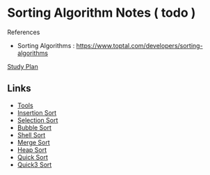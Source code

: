 # Sorting Algorithm Notes ( todo )

References

- Sorting Algorithms : https://www.toptal.com/developers/sorting-algorithms

[Study Plan](/snips/sort/plan.md)

## Links

- [Tools](/snips/sort/tools.md)
- [Insertion Sort](/snips/sort/insertion-sort.md)
- [Selection Sort](/snips/sort/selection-sort.md)
- [Bubble Sort](/snips/sort/bubble-sort.md)
- [Shell Sort](/snips/sort/shell-sort.md)
- [Merge Sort](/snips/sort/merge-sort.md)
- [Heap Sort](/snips/sort/heap-sort.md)
- [Quick Sort](/snips/sort/quick-sort.md)
- [Quick3 Sort](/snips/sort/quick3-sort.md)

